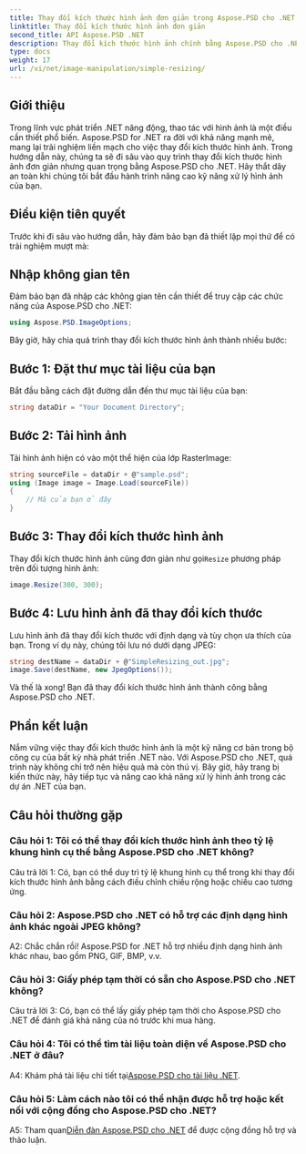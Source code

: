 ```yaml
---
title: Thay đổi kích thước hình ảnh đơn giản trong Aspose.PSD cho .NET
linktitle: Thay đổi kích thước hình ảnh đơn giản
second_title: API Aspose.PSD .NET
description: Thay đổi kích thước hình ảnh chính bằng Aspose.PSD cho .NET. Hiệu quả, liền mạch và mạnh mẽ. Nâng cao các dự án .NET của bạn một cách dễ dàng.
type: docs
weight: 17
url: /vi/net/image-manipulation/simple-resizing/
---
```

## Giới thiệu

Trong lĩnh vực phát triển .NET năng động, thao tác với hình ảnh là một điều cần thiết phổ biến. Aspose.PSD for .NET ra đời với khả năng mạnh mẽ, mang lại trải nghiệm liền mạch cho việc thay đổi kích thước hình ảnh. Trong hướng dẫn này, chúng ta sẽ đi sâu vào quy trình thay đổi kích thước hình ảnh đơn giản nhưng quan trọng bằng Aspose.PSD cho .NET. Hãy thắt dây an toàn khi chúng tôi bắt đầu hành trình nâng cao kỹ năng xử lý hình ảnh của bạn.

## Điều kiện tiên quyết

Trước khi đi sâu vào hướng dẫn, hãy đảm bảo bạn đã thiết lập mọi thứ để có trải nghiệm mượt mà:

## Nhập không gian tên

Đảm bảo bạn đã nhập các không gian tên cần thiết để truy cập các chức năng của Aspose.PSD cho .NET:

```csharp
using Aspose.PSD.ImageOptions;
```

Bây giờ, hãy chia quá trình thay đổi kích thước hình ảnh thành nhiều bước:

## Bước 1: Đặt thư mục tài liệu của bạn

Bắt đầu bằng cách đặt đường dẫn đến thư mục tài liệu của bạn:

```csharp
string dataDir = "Your Document Directory";
```

## Bước 2: Tải hình ảnh

Tải hình ảnh hiện có vào một thể hiện của lớp RasterImage:

```csharp
string sourceFile = dataDir + @"sample.psd";
using (Image image = Image.Load(sourceFile))
{
    // Mã của bạn ở đây
}
```

## Bước 3: Thay đổi kích thước hình ảnh

 Thay đổi kích thước hình ảnh cũng đơn giản như gọi`Resize` phương pháp trên đối tượng hình ảnh:

```csharp
image.Resize(300, 300);
```

## Bước 4: Lưu hình ảnh đã thay đổi kích thước

Lưu hình ảnh đã thay đổi kích thước với định dạng và tùy chọn ưa thích của bạn. Trong ví dụ này, chúng tôi lưu nó dưới dạng JPEG:

```csharp
string destName = dataDir + @"SimpleResizing_out.jpg";
image.Save(destName, new JpegOptions());
```

Và thế là xong! Bạn đã thay đổi kích thước hình ảnh thành công bằng Aspose.PSD cho .NET.

## Phần kết luận

Nắm vững việc thay đổi kích thước hình ảnh là một kỹ năng cơ bản trong bộ công cụ của bất kỳ nhà phát triển .NET nào. Với Aspose.PSD cho .NET, quá trình này không chỉ trở nên hiệu quả mà còn thú vị. Bây giờ, hãy trang bị kiến thức này, hãy tiếp tục và nâng cao khả năng xử lý hình ảnh trong các dự án .NET của bạn.

## Câu hỏi thường gặp

### Câu hỏi 1: Tôi có thể thay đổi kích thước hình ảnh theo tỷ lệ khung hình cụ thể bằng Aspose.PSD cho .NET không?

Câu trả lời 1: Có, bạn có thể duy trì tỷ lệ khung hình cụ thể trong khi thay đổi kích thước hình ảnh bằng cách điều chỉnh chiều rộng hoặc chiều cao tương ứng.

### Câu hỏi 2: Aspose.PSD cho .NET có hỗ trợ các định dạng hình ảnh khác ngoài JPEG không?

A2: Chắc chắn rồi! Aspose.PSD for .NET hỗ trợ nhiều định dạng hình ảnh khác nhau, bao gồm PNG, GIF, BMP, v.v.

### Câu hỏi 3: Giấy phép tạm thời có sẵn cho Aspose.PSD cho .NET không?

Câu trả lời 3: Có, bạn có thể lấy giấy phép tạm thời cho Aspose.PSD cho .NET để đánh giá khả năng của nó trước khi mua hàng.

### Câu hỏi 4: Tôi có thể tìm tài liệu toàn diện về Aspose.PSD cho .NET ở đâu?

 A4: Khám phá tài liệu chi tiết tại[Aspose.PSD cho tài liệu .NET](https://reference.aspose.com/psd/net/).

### Câu hỏi 5: Làm cách nào tôi có thể nhận được hỗ trợ hoặc kết nối với cộng đồng cho Aspose.PSD cho .NET?

 A5: Tham quan[Diễn đàn Aspose.PSD cho .NET](https://forum.aspose.com/c/psd/34) để được cộng đồng hỗ trợ và thảo luận.